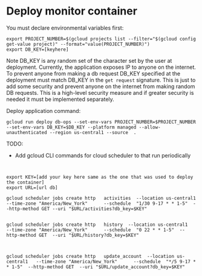 # Deploy monitor container

You must declare environmental variables first:

```
export PROJECT_NUMBER=$(gcloud projects list --filter="$(gcloud config get-value project)" --format="value(PROJECT_NUMBER)")
export DB_KEY=[keyhere]
```
Note DB_KEY is any random set of the character set by the user at deployment. Currently, the application exposes IP to anyone on the internet. To prevent anyone from making a db request DB_KEY specified at the deployment must match DB_KEY in the `get request` signature. This is just to add some security and prevent anyone on the internet from making random DB requests. This is a high-level security measure and if greater security is needed it must be implemented separately. 

Deploy application command:

```
gcloud run deploy db-ops --set-env-vars PROJECT_NUMBER=$PROJECT_NUMBER  --set-env-vars DB_KEY=$DB_KEY --platform managed --allow-unauthenticated --region us-central1 --source  . 
```
TODO: 

* Add gcloud CLI commands for cloud scheduler to that run periodically

```

 
export KEY=[add your key here same as the one that was used to deploy the container]
export URL=[url db]
 
gcloud scheduler jobs create http 	activities  --location us-central1 	 --time-zone "America/New_York" 	 --schedule  "1/30 9-17 * * 1-5"  --http-method GET	--uri "$URL/activities?db_key=$KEY"


gcloud scheduler jobs create http 	history  --location us-central1 	 --time-zone "America/New_York" 	 --schedule  "0 22 * * 1-5"  --http-method GET	--uri "$URL/history?db_key=$KEY"



gcloud scheduler jobs create http 	update_account  --location us-central1 	 --time-zone "America/New_York" 	 --schedule  "*/5 9-17 * * 1-5"  --http-method GET	--uri "$URL/update_account?db_key=$KEY"


 ``` 